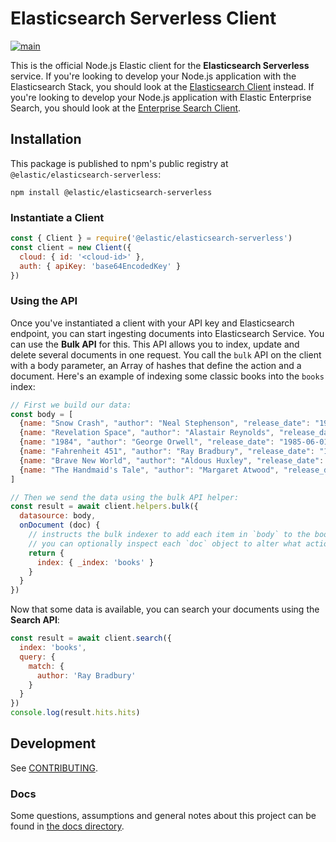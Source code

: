 # Elasticsearch Serverless Client

[![main](https://github.com/elastic/elasticsearch-serverless-js/actions/workflows/tests.yml/badge.svg?branch=main)](https://github.com/elastic/elasticsearch-serverless-js/actions/workflows/tests.yml)

This is the official Node.js Elastic client for the **Elasticsearch Serverless** service.
If you're looking to develop your Node.js application with the Elasticsearch Stack, you should look at the [Elasticsearch Client](https://github.com/elastic/elasticsearch-js) instead.
If you're looking to develop your Node.js application with Elastic Enterprise Search, you should look at the [Enterprise Search Client](https://github.com/elastic/enterprise-search-js/).

## Installation

This package is published to npm's public registry at `@elastic/elasticsearch-serverless`:

```shell
npm install @elastic/elasticsearch-serverless
```

### Instantiate a Client

```javascript
const { Client } = require('@elastic/elasticsearch-serverless')
const client = new Client({
  cloud: { id: '<cloud-id>' },
  auth: { apiKey: 'base64EncodedKey' }
})

```

### Using the API

Once you've instantiated a client with your API key and Elasticsearch endpoint, you can start ingesting documents into Elasticsearch Service.
You can use the **Bulk API** for this.
This API allows you to index, update and delete several documents in one request.
You call the `bulk` API on the client with a body parameter, an Array of hashes that define the action and a document.
Here's an example of indexing some classic books into the `books` index:

```javascript
// First we build our data:
const body = [
  {name: "Snow Crash", "author": "Neal Stephenson", "release_date": "1992-06-01", "page_count": 470},
  {name: "Revelation Space", "author": "Alastair Reynolds", "release_date": "2000-03-15", "page_count": 585},
  {name: "1984", "author": "George Orwell", "release_date": "1985-06-01", "page_count": 328},
  {name: "Fahrenheit 451", "author": "Ray Bradbury", "release_date": "1953-10-15", "page_count": 227},
  {name: "Brave New World", "author": "Aldous Huxley", "release_date": "1932-06-01", "page_count": 268},
  {name: "The Handmaid's Tale", "author": "Margaret Atwood", "release_date": "1985-06-01", "page_count": 311}
]

// Then we send the data using the bulk API helper:
const result = await client.helpers.bulk({
  datasource: body,
  onDocument (doc) {
    // instructs the bulk indexer to add each item in `body` to the books index
    // you can optionally inspect each `doc` object to alter what action is performed per document
    return {
      index: { _index: 'books' }
    }
  }
})
```

Now that some data is available, you can search your documents using the **Search API**:

```js
const result = await client.search({
  index: 'books',
  query: {
    match: {
      author: 'Ray Bradbury'
    }
  }
})
console.log(result.hits.hits)
```

## Development

See [CONTRIBUTING](./CONTRIBUTING.md).

### Docs

Some questions, assumptions and general notes about this project can be found in [the docs directory](./docs/questions-and-assumptions.md).
